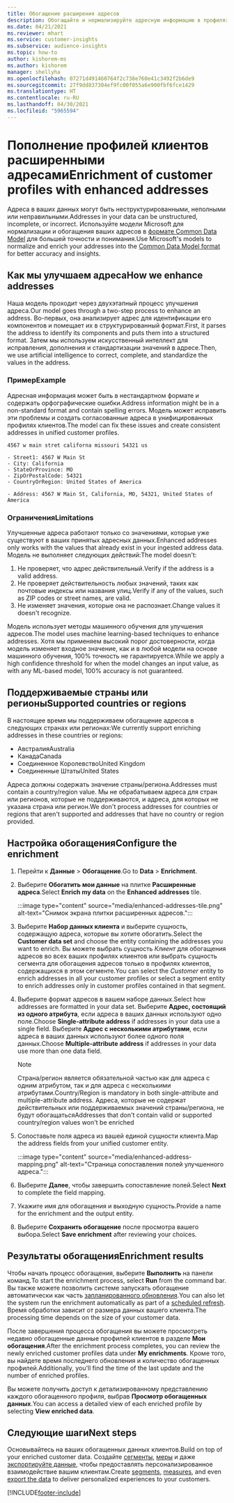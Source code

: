 ```yaml
---
title: Обогащение расширения адресов
description: Обогащайте и нормализируйте адресную информацию в профилях клиентов с помощью моделей Microsoft.
ms.date: 04/21/2021
ms.reviewer: mhart
ms.service: customer-insights
ms.subservice: audience-insights
ms.topic: how-to
author: kishorem-ms
ms.author: kishorem
manager: shellyha
ms.openlocfilehash: 07271d491460764f2c738e760e41c3492f2b6de9
ms.sourcegitcommit: 27f9dd837304ef9fc00f055a6e900fbf6fce1429
ms.translationtype: HT
ms.contentlocale: ru-RU
ms.lasthandoff: 04/30/2021
ms.locfileid: "5965594"
---
```

# <a name="enrichment-of-customer-profiles-with-enhanced-addresses"></a><span data-ttu-id="21f34-103">Пополнение профилей клиентов расширенными адресами</span><span class="sxs-lookup"><span data-stu-id="21f34-103">Enrichment of customer profiles with enhanced addresses</span></span>

<span data-ttu-id="21f34-104">Адреса в ваших данных могут быть неструктурированными, неполными или неправильными.</span><span class="sxs-lookup"><span data-stu-id="21f34-104">Addresses in your data can be unstructured, incomplete, or incorrect.</span></span> <span data-ttu-id="21f34-105">Используйте модели Microsoft для нормализации и обогащения ваших адресов в [формате Common Data Model](/common-data-model/schema/core/applicationcommon/address) для большей точности и понимания.</span><span class="sxs-lookup"><span data-stu-id="21f34-105">Use Microsoft's models to normalize and enrich your addresses into the [Common Data Model format](/common-data-model/schema/core/applicationcommon/address) for better accuracy and insights.</span></span>

## <a name="how-we-enhance-addresses"></a><span data-ttu-id="21f34-106">Как мы улучшаем адреса</span><span class="sxs-lookup"><span data-stu-id="21f34-106">How we enhance addresses</span></span>

<span data-ttu-id="21f34-107">Наша модель проходит через двухэтапный процесс улучшения адреса.</span><span class="sxs-lookup"><span data-stu-id="21f34-107">Our model goes through a two-step process to enhance an address.</span></span> <span data-ttu-id="21f34-108">Во-первых, она анализирует адрес для идентификации его компонентов и помещает их в структурированный формат.</span><span class="sxs-lookup"><span data-stu-id="21f34-108">First, it parses the address to identify its components and puts them into a structured format.</span></span> <span data-ttu-id="21f34-109">Затем мы используем искусственный интеллект для исправления, дополнения и стандартизации значений в адресе.</span><span class="sxs-lookup"><span data-stu-id="21f34-109">Then, we use artificial intelligence to correct, complete, and standardize the values in the address.</span></span>

### <a name="example"></a><span data-ttu-id="21f34-110">Пример</span><span class="sxs-lookup"><span data-stu-id="21f34-110">Example</span></span>

<span data-ttu-id="21f34-111">Адресная информация может быть в нестандартном формате и содержать орфографические ошибки.</span><span class="sxs-lookup"><span data-stu-id="21f34-111">Address information might be in a non-standard format and contain spelling errors.</span></span> <span data-ttu-id="21f34-112">Модель может исправить эти проблемы и создать согласованные адреса в унифицированных профилях клиентов.</span><span class="sxs-lookup"><span data-stu-id="21f34-112">The model can fix these issues and create consistent addresses in unified customer profiles.</span></span>

```Input
4567 w main stret californa missouri 54321 us
```

```Output
- Street1: 4567 W Main St
- City: California
- StateOrProvince: MO
- ZipOrPostalCode: 54321
- CountryOrRegion: United States of America

- Address: 4567 W Main St, California, MO, 54321, United States of America
```

### <a name="limitations"></a><span data-ttu-id="21f34-113">Ограничения</span><span class="sxs-lookup"><span data-stu-id="21f34-113">Limitations</span></span>

<span data-ttu-id="21f34-114">Улучшенные адреса работают только со значениями, которые уже существуют в ваших принятых адресных данных.</span><span class="sxs-lookup"><span data-stu-id="21f34-114">Enhanced addresses only works with the values that already exist in your ingested address data.</span></span> <span data-ttu-id="21f34-115">Модель не выполняет следующих действий:</span><span class="sxs-lookup"><span data-stu-id="21f34-115">The model doesn't:</span></span> 

1. <span data-ttu-id="21f34-116">Не проверяет, что адрес действительный.</span><span class="sxs-lookup"><span data-stu-id="21f34-116">Verify if the address is a valid address.</span></span>
2. <span data-ttu-id="21f34-117">Не проверяет действительность любых значений, таких как почтовые индексы или названия улиц.</span><span class="sxs-lookup"><span data-stu-id="21f34-117">Verify if any of the values, such as ZIP codes or street names, are valid.</span></span>
3. <span data-ttu-id="21f34-118">Не изменяет значения, которые она не распознает.</span><span class="sxs-lookup"><span data-stu-id="21f34-118">Change values it doesn't recognize.</span></span>

<span data-ttu-id="21f34-119">Модель использует методы машинного обучения для улучшения адресов.</span><span class="sxs-lookup"><span data-stu-id="21f34-119">The model uses machine learning-based techniques to enhance addresses.</span></span> <span data-ttu-id="21f34-120">Хотя мы применяем высокий порог достоверности, когда модель изменяет входное значение, как и в любой модели на основе машинного обучения, 100% точность не гарантируется.</span><span class="sxs-lookup"><span data-stu-id="21f34-120">While we apply a high confidence threshold for when the model changes an input value, as with any ML-based model, 100% accuracy is not guaranteed.</span></span>

## <a name="supported-countries-or-regions"></a><span data-ttu-id="21f34-121">Поддерживаемые страны или регионы</span><span class="sxs-lookup"><span data-stu-id="21f34-121">Supported countries or regions</span></span>

<span data-ttu-id="21f34-122">В настоящее время мы поддерживаем обогащение адресов в следующих странах или регионах:</span><span class="sxs-lookup"><span data-stu-id="21f34-122">We currently support enriching addresses in these countries or regions:</span></span> 

- <span data-ttu-id="21f34-123">Австралия</span><span class="sxs-lookup"><span data-stu-id="21f34-123">Australia</span></span>
- <span data-ttu-id="21f34-124">Канада</span><span class="sxs-lookup"><span data-stu-id="21f34-124">Canada</span></span>
- <span data-ttu-id="21f34-125">Соединенное Королевство</span><span class="sxs-lookup"><span data-stu-id="21f34-125">United Kingdom</span></span>
- <span data-ttu-id="21f34-126">Соединенные Штаты</span><span class="sxs-lookup"><span data-stu-id="21f34-126">United States</span></span>

<span data-ttu-id="21f34-127">Адреса должны содержать значение страны/региона.</span><span class="sxs-lookup"><span data-stu-id="21f34-127">Addresses must contain a country/region value.</span></span> <span data-ttu-id="21f34-128">Мы не обрабатываем адреса для стран или регионов, которые не поддерживаются, и адреса, для которых не указана страна или регион.</span><span class="sxs-lookup"><span data-stu-id="21f34-128">We don't process addresses for countries or regions that aren't supported and addresses that have no country or region provided.</span></span>

## <a name="configure-the-enrichment"></a><span data-ttu-id="21f34-129">Настройка обогащения</span><span class="sxs-lookup"><span data-stu-id="21f34-129">Configure the enrichment</span></span>

1. <span data-ttu-id="21f34-130">Перейти к **Данные** > **Обогащение**.</span><span class="sxs-lookup"><span data-stu-id="21f34-130">Go to **Data** > **Enrichment**.</span></span>

1. <span data-ttu-id="21f34-131">Выберите **Обогатить мои данные** на плитке **Расширенные адреса**.</span><span class="sxs-lookup"><span data-stu-id="21f34-131">Select **Enrich my data** on the **Enhanced addresses** tile.</span></span>

   :::image type="content" source="media/enhanced-addresses-tile.png" alt-text="Снимок экрана плитки расширенных адресов.":::

1. <span data-ttu-id="21f34-133">Выберите **Набор данных клиента** и выберите сущность, содержащую адреса, которые вы хотите обогатить.</span><span class="sxs-lookup"><span data-stu-id="21f34-133">Select the **Customer data set** and choose the entity containing the addresses you want to enrich.</span></span> <span data-ttu-id="21f34-134">Вы можете выбрать сущность *Клиент* для обогащения адресов во всех ваших профилях клиентов или выбрать сущность сегмента для обогащения адресов только в профилях клиентов, содержащихся в этом сегменте.</span><span class="sxs-lookup"><span data-stu-id="21f34-134">You can select the *Customer* entity to enrich addresses in all your customer profiles or select a segment entity to enrich addresses only in customer profiles contained in that segment.</span></span>

1. <span data-ttu-id="21f34-135">Выберите формат адресов в вашем наборе данных.</span><span class="sxs-lookup"><span data-stu-id="21f34-135">Select how addresses are formatted in your data set.</span></span> <span data-ttu-id="21f34-136">Выберите **Адрес, состоящий из одного атрибута**, если адреса в ваших данных используют одно поле.</span><span class="sxs-lookup"><span data-stu-id="21f34-136">Choose **Single-attribute address** if addresses in your data use a single field.</span></span> <span data-ttu-id="21f34-137">Выберите **Адрес с несколькими атрибутами**, если адреса в ваших данных используют более одного поля данных.</span><span class="sxs-lookup"><span data-stu-id="21f34-137">Choose **Multiple-attribute address** if addresses in your data use more than one data field.</span></span>

   > [!NOTE]
   > <span data-ttu-id="21f34-138">Страна/регион является обязательной частью как для адреса с одним атрибутом, так и для адреса с несколькими атрибутами.</span><span class="sxs-lookup"><span data-stu-id="21f34-138">Country/Region is mandatory in both single-attribute and multiple-attribute address.</span></span> <span data-ttu-id="21f34-139">Адреса, которые не содержат действительных или поддерживаемых значений страны/региона, не будут обогащаться</span><span class="sxs-lookup"><span data-stu-id="21f34-139">Addresses that don't contain valid or supported country/region values won't be enriched</span></span>

1.  <span data-ttu-id="21f34-140">Сопоставьте поля адреса из вашей единой сущности клиента.</span><span class="sxs-lookup"><span data-stu-id="21f34-140">Map the address fields from your unified customer entity.</span></span>

    :::image type="content" source="media/enhanced-address-mapping.png" alt-text="Страница сопоставления полей улучшенного адреса.":::

1. <span data-ttu-id="21f34-142">Выберите **Далее**, чтобы завершить сопоставление полей.</span><span class="sxs-lookup"><span data-stu-id="21f34-142">Select **Next** to complete the field mapping.</span></span>

1. <span data-ttu-id="21f34-143">Укажите имя для обогащения и выходную сущность.</span><span class="sxs-lookup"><span data-stu-id="21f34-143">Provide a name for the enrichment and the output entity.</span></span>

1. <span data-ttu-id="21f34-144">Выберите **Сохранить обогащение** после просмотра вашего выбора.</span><span class="sxs-lookup"><span data-stu-id="21f34-144">Select **Save enrichment** after reviewing your choices.</span></span>

## <a name="enrichment-results"></a><span data-ttu-id="21f34-145">Результаты обогащения</span><span class="sxs-lookup"><span data-stu-id="21f34-145">Enrichment results</span></span>

<span data-ttu-id="21f34-146">Чтобы начать процесс обогащения, выберите **Выполнить** на панели команд.</span><span class="sxs-lookup"><span data-stu-id="21f34-146">To start the enrichment process, select **Run** from the command bar.</span></span> <span data-ttu-id="21f34-147">Вы также можете позволить системе запускать обогащение автоматически как часть [запланированного обновления](system.md#schedule-tab).</span><span class="sxs-lookup"><span data-stu-id="21f34-147">You can also let the system run the enrichment automatically as part of a [scheduled refresh](system.md#schedule-tab).</span></span> <span data-ttu-id="21f34-148">Время обработки зависит от размера данных вашего клиента.</span><span class="sxs-lookup"><span data-stu-id="21f34-148">The processing time depends on the size of your customer data.</span></span>

<span data-ttu-id="21f34-149">После завершения процесса обогащения вы можете просмотреть недавно обогащенные данные профилей клиентов в разделе **Мои обогащения**.</span><span class="sxs-lookup"><span data-stu-id="21f34-149">After the enrichment process completes, you can review the newly enriched customer profiles data under **My enrichments**.</span></span> <span data-ttu-id="21f34-150">Кроме того, вы найдете время последнего обновления и количество обогащенных профилей.</span><span class="sxs-lookup"><span data-stu-id="21f34-150">Additionally, you'll find the time of the last update and the number of enriched profiles.</span></span>

<span data-ttu-id="21f34-151">Вы можете получить доступ к детализированному представлению каждого обогащенного профиля, выбрав **Просмотр обогащенных данных**.</span><span class="sxs-lookup"><span data-stu-id="21f34-151">You can access a detailed view of each enriched profile by selecting **View enriched data**.</span></span>

## <a name="next-steps"></a><span data-ttu-id="21f34-152">Следующие шаги</span><span class="sxs-lookup"><span data-stu-id="21f34-152">Next steps</span></span>

<span data-ttu-id="21f34-153">Основывайтесь на ваших обогащенных данных клиентов.</span><span class="sxs-lookup"><span data-stu-id="21f34-153">Build on top of your enriched customer data.</span></span> <span data-ttu-id="21f34-154">Создайте [сегменты](segments.md), [меры](measures.md) и даже [экспортируйте данные](export-destinations.md), чтобы предоставлять персонализированное взаимодействие вашим клиентам.</span><span class="sxs-lookup"><span data-stu-id="21f34-154">Create [segments](segments.md), [measures](measures.md), and even [export the data](export-destinations.md) to deliver personalized experiences to your customers.</span></span>

[!INCLUDE[footer-include](../includes/footer-banner.md)]
